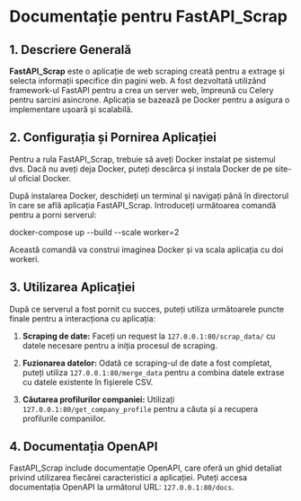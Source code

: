 # Documentație pentru FastAPI_Scrap

## 1. Descriere Generală

**FastAPI_Scrap** este o aplicație de web scraping creată pentru a extrage și selecta informații specifice din pagini web. A fost dezvoltată utilizând framework-ul FastAPI pentru a crea un server web, împreună cu Celery pentru sarcini asincrone. Aplicația se bazează pe Docker pentru a asigura o implementare ușoară și scalabilă.

## 2. Configurația și Pornirea Aplicației

Pentru a rula FastAPI_Scrap, trebuie să aveți Docker instalat pe sistemul dvs. Dacă nu aveți deja Docker, puteți descărca și instala Docker de pe site-ul oficial Docker.

După instalarea Docker, deschideți un terminal și navigați până în directorul în care se află aplicația FastAPI_Scrap. Introduceți următoarea comandă pentru a porni serverul:

docker-compose up --build --scale worker=2


Această comandă va construi imaginea Docker și va scala aplicația cu doi workeri.

## 3. Utilizarea Aplicației

După ce serverul a fost pornit cu succes, puteți utiliza următoarele puncte finale pentru a interacționa cu aplicația:

1. **Scraping de date:** Faceți un request la `127.0.0.1:80/scrap_data/` cu datele necesare pentru a iniția procesul de scraping.

2. **Fuzionarea datelor:** Odată ce scraping-ul de date a fost completat, puteți utiliza `127.0.0.1:80/merge_data` pentru a combina datele extrase cu datele existente în fișierele CSV.

3. **Căutarea profilurilor companiei:** Utilizați `127.0.0.1:80/get_company_profile` pentru a căuta și a recupera profilurile companiilor.

## 4. Documentația OpenAPI

FastAPI_Scrap include documentație OpenAPI, care oferă un ghid detaliat privind utilizarea fiecărei caracteristici a aplicației. Puteți accesa documentația OpenAPI la următorul URL: `127.0.0.1:80/docs`.



